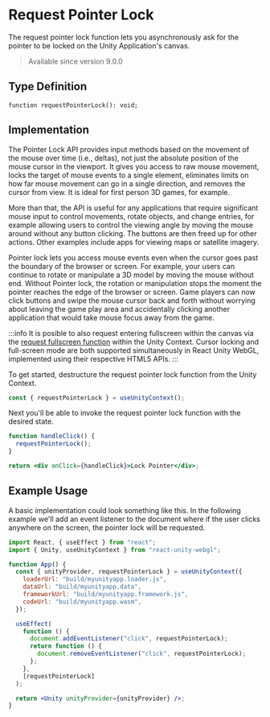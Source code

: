 # Request Pointer Lock

The request pointer lock function lets you asynchronously ask for the pointer to be locked on the Unity Application's canvas.

> Available since version 9.0.0

## Type Definition

```tsx title="Type Definition"
function requestPointerLock(): void;
```

## Implementation

The Pointer Lock API provides input methods based on the movement of the mouse over time (i.e., deltas), not just the absolute position of the mouse cursor in the viewport. It gives you access to raw mouse movement, locks the target of mouse events to a single element, eliminates limits on how far mouse movement can go in a single direction, and removes the cursor from view. It is ideal for first person 3D games, for example.

More than that, the API is useful for any applications that require significant mouse input to control movements, rotate objects, and change entries, for example allowing users to control the viewing angle by moving the mouse around without any button clicking. The buttons are then freed up for other actions. Other examples include apps for viewing maps or satellite imagery.

Pointer lock lets you access mouse events even when the cursor goes past the boundary of the browser or screen. For example, your users can continue to rotate or manipulate a 3D model by moving the mouse without end. Without Pointer lock, the rotation or manipulation stops the moment the pointer reaches the edge of the browser or screen. Game players can now click buttons and swipe the mouse cursor back and forth without worrying about leaving the game play area and accidentally clicking another application that would take mouse focus away from the game.

:::info
It is posible to also request entering fullscreen within the canvas via the [request fullscreen function](/docs/api/canvas-interaction/request-fullscreen) within the Unity Context. Cursor locking and full-screen mode are both supported simultaneously in React Unity WebGL, implemented using their respective HTML5 APIs.
:::

To get started, destructure the request pointer lock function from the Unity Context.

```jsx showLineNumbers title="Example: Destructuring the request pointer lock function"
const { requestPointerLock } = useUnityContext();
```

Next you'll be able to invoke the request pointer lock function with the desired state.

```jsx showLineNumbers title="Example: Using the set fullscreen function"
function handleClick() {
  requestPointerLock();
}

return <div onClick={handleClick}>Lock Pointer</div>;
```

## Example Usage

A basic implementation could look something like this. In the following example we'll add an event listener to the document where if the user clicks anywhere on the screen, the pointer lock will be requested.

```jsx showLineNumbers title="App.jsx"
import React, { useEffect } from "react";
import { Unity, useUnityContext } from "react-unity-webgl";

function App() {
  const { unityProvider, requestPointerLock } = useUnityContext({
    loaderUrl: "build/myunityapp.loader.js",
    dataUrl: "build/myunityapp.data",
    frameworkUrl: "build/myunityapp.framework.js",
    codeUrl: "build/myunityapp.wasm",
  });

  useEffect(
    function () {
      document.addEventListener("click", requestPointerLock);
      return function () {
        document.removeEventListener("click", requestPointerLock);
      };
    },
    [requestPointerLock]
  );

  return <Unity unityProvider={unityProvider} />;
}
```

